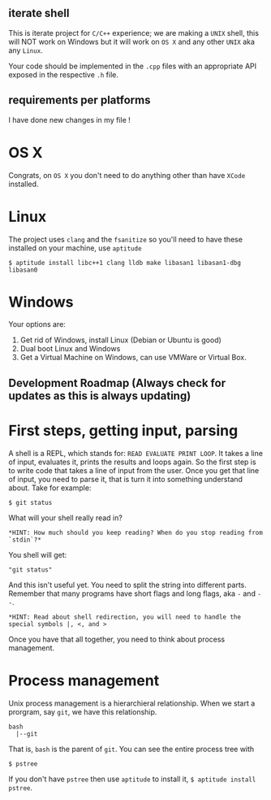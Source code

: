 iterate shell
-------------

This is iterate project for `C/C++` experience; we are making a `UNIX`
shell, this will NOT work on Windows but it will work on `OS X` and
any other `UNIX` aka any `Linux`.

Your code should be implemented in the `.cpp` files with an
appropriate API exposed in the respective `.h` file.

requirements per platforms
-----------------------
I have done new changes in my file ! 
# OS X

Congrats, on `OS X` you don't need to do anything other than have
`XCode` installed.

# Linux

The project uses `clang` and the `fsanitize` so you'll need to have
these installed on your machine, use `aptitude`

```shell
$ aptitude install libc++1 clang lldb make libasan1 libasan1-dbg libasan0
```

# Windows

Your options are:

1. Get rid of Windows, install Linux (Debian or Ubuntu is good)
2. Dual boot Linux and Windows
3. Get a Virtual Machine on Windows, can use VMWare or Virtual Box.

Development Roadmap (Always check for updates as this is always updating)
-------------------------------------------------------------------------

# First steps, getting input, parsing

A shell is a REPL, which stands for: `READ EVALUATE PRINT LOOP`. It
takes a line of input, evaluates it, prints the results and loops
again. So the first step is to write code that takes a line of input
from the user. Once you get that line of input, you need to parse
it, that is turn it into something understand about. Take for example:

```shell
$ git status
```

What will your shell really read in?

```
*HINT: How much should you keep reading? When do you stop reading from `stdin`?*
```

You shell will get:

```
"git status"
```

And this isn't useful yet. You need to split the string into different
parts. Remember that many programs have short flags and long flags,
aka `-` and `--`.

```
*HINT: Read about shell redirection, you will need to handle the
special symbols |, <, and >
```

Once you have that all together, you need to think about process management.

# Process management

Unix process management is a hierarchieral relationship. When we start
a prorgram, say `git`, we have this relationship.

```
bash
  |--git
```

That is, `bash` is the parent of `git`. You can see the entire process
tree with

```
$ pstree
```

If you don't have `pstree` then use `aptitude` to install it,
`$ aptitude install pstree`.
